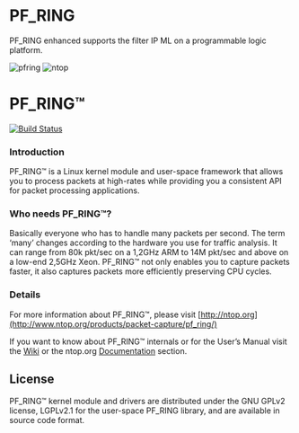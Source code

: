 # PF_RING
PF_RING enhanced supports the filter IP ML on a programmable logic platform.

![pfring][pfring_logo] ![ntop][ntop_logo]
# PF_RING™

[![Build Status](https://travis-ci.org/ntop/PF_RING.png?branch=dev)](https://travis-ci.org/ntop/PF_RING)


### Introduction

PF_RING™ is a Linux kernel module and user-space framework that allows
you to process packets at high-rates while providing you a consistent
API for packet processing applications.

### Who needs PF_RING™?
Basically everyone who has to handle many packets per second. The term ‘many’ changes according to the hardware you use for traffic analysis. It can range from 80k pkt/sec on a 1,2GHz ARM to 14M pkt/sec and above on a low-end 2,5GHz Xeon. PF_RING™ not only enables you to capture packets faster, it also captures packets more efficiently preserving CPU cycles.

### Details
For more information about PF_RING™, please visit [http://ntop.org](http://www.ntop.org/products/packet-capture/pf_ring/)

If you want to know about PF_RING™ internals or for the User’s Manual visit the [Wiki](https://github.com/ntop/PF_RING/wiki) or the ntop.org [Documentation](http://www.ntop.org/support/documentation/documentation/) section.

## License
PF_RING™ kernel module and drivers are distributed under the GNU GPLv2 license, LGPLv2.1 for the user-space PF_RING library, and are available in source code format.

[pfring_logo]: http://www.ntop.org/wp-content/uploads/2015/05/pf_ring-logo-150x150.png
[ntop_logo]: https://camo.githubusercontent.com/58e2a1ecfff62d8ecc9d74633bd1013f26e06cba/687474703a2f2f7777772e6e746f702e6f72672f77702d636f6e74656e742f75706c6f6164732f323031352f30352f6e746f702e706e67

